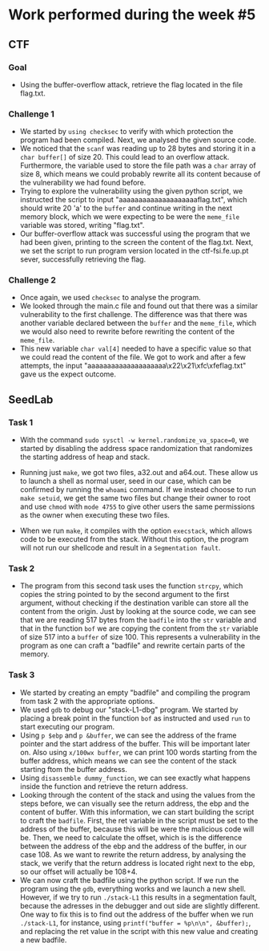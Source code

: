 # Work performed during the week #5

## CTF

### Goal
- Using the buffer-overflow attack, retrieve the flag located in the file flag.txt.

### Challenge 1
- We started by ``using checksec`` to verify with which protection the program had been compiled. Next, we analysed the given source code.
- We noticed that the ``scanf`` was reading up to 28 bytes and storing it in a ``char buffer[]`` of size 20. This could lead to an overflow attack. Furthermore, the variable used to store the file path was a ``char`` array of size 8, which means we could probably rewrite all its content because of the vulnerability we had found before.
- Trying to explore the vulnerability using the given python script, we instructed the script to input "aaaaaaaaaaaaaaaaaaaaflag.txt", which should write 20 'a' to the ``buffer`` and continue writing in the next memory block, which we were expecting to be were the ``meme_file`` variable was stored, writing "flag.txt".
- Our buffer-overflow attack was successful using the program that we had been given, printing to the screen the content of the flag.txt. Next, we set the script to run program version located in the ctf-fsi.fe.up.pt sever, successfully retrieving the flag.

### Challenge 2
- Once again, we used ``checksec`` to analyse the program.
- We looked through the main.c file and found out that there was a similar vulnerability to the first challenge. The difference was that there was another variable declared between the ``buffer`` and the ``meme_file``, which we would also need to rewrite before rewriting the content of the ``meme_file``.
- This new variable ``char val[4]`` needed to have a specific value so that we could read the content of the file. We got to work and after a few attempts, the input "aaaaaaaaaaaaaaaaaaaa\x22\x21\xfc\xfeflag.txt" gave us the expect outcome.


## SeedLab

### Task 1 
- With the command ``sudo sysctl -w kernel.randomize_va_space=0``, we started by disabling the address space randomization that randomizes the starting address of heap and stack.

- Running just ``make``, we got two files, a32.out and a64.out. These allow us to launch a shell as normal user, seed in our case, which can be confirmed by running the ``whoami`` command. If we instead choose to run ``make setuid``, we get the same two files but change their owner to root and use ``chmod`` with ``mode 4755`` to give other users the same permissions as the owner when executing these two files.

- When we run ``make``, it compiles with the option ``execstack``, which allows code to be executed from the stack. Without this option, the program will not run our shellcode and result in a ``Segmentation fault``.

### Task 2
- The program from this second task uses the function ``strcpy``, which copies the string pointed to by the second argument to the first argument, without checking if the destination varible can store all the content from the origin. Just by looking at the source code, we can see that we are reading 517 bytes from the ``badfile`` into the ``str`` variable and that in the function ``bof`` we are copying the content from the ``str`` variable of size 517 into a ``buffer`` of size 100. This represents a vulnerability in the program as one can craft a "badfile" and rewrite certain parts of the memory.

### Task 3 
- We started by creating an empty "badfile" and compiling the program from task 2 with the appropriate options.
- We used ``gdb`` to debug our "stack-L1-dbg" program. We started by placing a break point in the function ``bof`` as instructed and used ``run`` to start executing our program. 
- Using ``p $ebp`` and ``p &buffer``, we can see the address of the frame pointer and the start address of the buffer. This will be important later on. Also using ``x/100wx buffer``, we can print 100 words starting from the buffer address, which means we can see the content of the stack starting ftom the buffer address.
- Using ``disassemble dummy_function``, we can see exactly what happens inside the function and retrieve the return address.
- Looking through the content of the stack and using the values from the steps before, we can visually see the return address, the ebp and the content of buffer. With this information, we can start building the script to craft the ``badfile``. First, the ret variable in the script must be set to the address of the buffer, because this will be were the malicious code will be. Then, we need to calculate the offset, which is is the difference between the address of the ebp and the address of the buffer, in our case 108. As we want to rewrite the return address, by analysing the stack, we verify that the return address is located right next to the ebp, so our offset will actually be 108+4. 
- We can now craft the badfile using the python script. If we run the program using the ``gdb``, everything works and we launch a new shell. However, if we try to run ``./stack-L1`` this results in a segmentation fault, because the adresses in the debugger and out side are slightly different. One way to fix this is to find out the address of the buffer when we run ``./stack-L1``, for instance, using ``printf("buffer = %p\n\n", &buffer);``, and replacing the ret value in the script with this new value and creating a new badfile.



